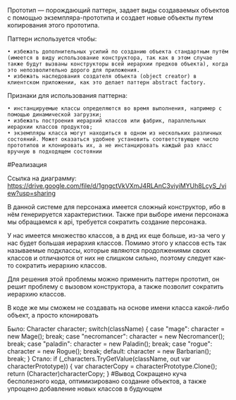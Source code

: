 Прототип — порождающий паттерн, задает виды создаваемых объектов с помощью экземпляра-прототипа и создает новые объекты путем копирования этого прототипа.

Паттерн используется чтобы:

    • избежать дополнительных усилий по созданию объекта стандартным путём (имеется в виду использование конструктора, так как в этом случае также будут вызваны конструкторы всей иерархии предков объекта), когда это непозволительно дорого для приложения.
    • избежать наследования создателя объекта (object creator) в клиентском приложении, как это делает паттерн abstract factory.
Признаки для использования паттерна:

    • инстанцируемые классы определяются во время выполнения, например с помощью динамической загрузки;
    • избежать построения иерархий классов или фабрик, параллельных иерархии классов продуктов;
    • экземпляры класса могут находиться в одном из нескольких различных состояний. Может оказаться удобнее установить соответствующее число прототипов и клонировать их, а не инстанцировать каждый раз класс вручную в подходящем состоянии

#Реализация

Ссылка на диаграмму: https://drive.google.com/file/d/1gngctVkVXmJ4RLAnC3viyiMYUh8LcyS_/view?usp=sharing

В данной системе для персонажа имеется сложный конструктор, ибо в нём генерируется характеристики. Также при выборе имени персонажа мы обращаемся к api, требуется сократить создание персонажа.

У нас имеется множество классов, а в днд их еще больше, из-за чего у нас будет большая иерархия классов. Помимо этого у классов есть так называемые подклассы, которые являются продолжениями своих классов и отличаются от них не слишком сильно, поэтому следует как-то сократить иерархию классов.

Для решения этой проблемы можно применить паттерн прототип, он решит проблему с вызовом конструктора, а также позволит сократить иерархию классов.

В коде же мы сможем не создавать на основе имени класса какой-либо объект, а просто клонировать

Было:
            Character character;
            switch(className)
            {
                case "mage":
                    character = new Mage();
                break;
                case "necromancer":
                    character = new Necromancer();
                break;
                case "paladin":
                    character = new Paladin();
                break;
                case "rogue":
                    character = new Rogue();
                break;
                default:
                    character = new Barbarian();
                break;
            }
Стало:
if (_characters.TryGetValue(className, out var characterPrototype))
            {
                var characterCopy = characterPrototype.Clone();
                return (Character)characterCopy;
            }
#Вывод
Сокращено куча бесполезного кода, оптимизировано создание объектов, а также упрощено добавление новых классов в будующем
